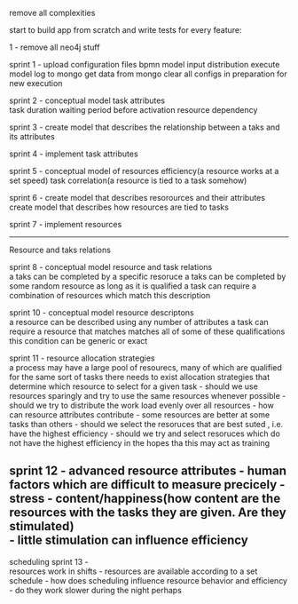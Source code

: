 remove all complexities

start to build app from scratch and write tests for every feature:

1 - remove all neo4j stuff


sprint 1 - 
    upload configuration files
        bpmn model
        input distribution
        execute model
        log to mongo
        get data from mongo
        clear all configs in preparation for new execution


sprint 2  - 
    conceptual model task attributes         
        task
            duration
            waiting period before activation
            resource dependency

sprint 3 - 
    create model that describes the relationship between a taks and its attributes


sprint 4 - 
    implement task attributes
        




sprint 5 - 
    conceptual model of resources
        efficiency(a resource works at a set speed)
        task correlation(a resource is tied to a task somehow)

sprint 6 - 
    create model that describes resorources and their attributes
    create model that describes how resources are tied to tasks         

sprint 7 - 
    implement resources         


---

Resource and taks relations

sprint 8  - 
    conceptual model resource and task relations         
         a taks can be completed by a specific resoruce
         a taks can be completed by some random resource as long as it is qualified
         a task can require a combination of resources which match this description

sprint 10  - 
    conceptual model resource descriptons         
         a resource can be described using any number of attributes
         a task can require a resource that matches matches all of some of these qualifications
         this condition can be generic or exact

sprint 11  - 
    resource allocation strategies         
         a process may have a large pool of resourecs, many of which are qualified for the same sort of tasks
         there needs to exist allocation strategies that determine which resource to select for a given task
          - should we use resources sparingly and try to use the same resources whenever possible
          - should we try to distribute the work load evenly over all resources
          - how can resource attributes contribute
            - some resources are better at some tasks than others
            - should we select the resoruces that are best suted , i.e. have the highest efficiency
            - should we try and select resoruces which do not have the highest efficiency in the hopes tha this may act as training

sprint 12  - 
    advanced resource attributes
        - human factors which are difficult to measure precicely
          - stress
          - content/happiness(how content are the resources with the tasks they are given. Are they stimulated)         
            - little stimulation can influence efficiency
 ----


scheduling
sprint 13  -  
    resources work in shifts
         - resources are available according to a set schedule
         - how does scheduling influence resource behavior and efficiency
           - do they work slower during the night perhaps